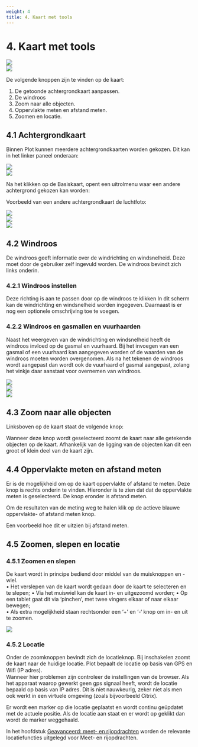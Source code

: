 ```yaml
---
weight: 4
title: 4. Kaart met tools
---
```


# 4. Kaart met tools

![](images/lcms-plot-handleiding-28_2.jpg)  
![](images/lcms-plot-handleiding-28_3.jpg)  
 
De volgende knoppen zijn te vinden op de kaart: 
1. De getoonde achtergrondkaart aanpassen.  
2. De windroos  
3. Zoom naar alle objecten. 
4. Oppervlakte meten en afstand meten. 
5. Zoomen en locatie. 


## 4.1 Achtergrondkaart
Binnen Plot kunnen meerdere achtergrondkaarten worden gekozen. Dit kan in het linker paneel onderaan: 

![](images/lcms-plot-handleiding-29_2.jpg)  
![](images/lcms-plot-handleiding-29_3.jpg)  

Na het klikken op de Basiskaart, opent een uitrolmenu waar een andere achtergrond 
gekozen kan worden: 
 
Voorbeeld van een andere achtergrondkaart de luchtfoto: 

![](images/lcms-plot-handleiding-30_2.jpg)  
![](images/lcms-plot-handleiding-30_3.jpg)  
![](images/lcms-plot-handleiding-30_4.jpg)  

## 4.2  Windroos

De windroos geeft informatie over de windrichting en windsnelheid. Deze moet door de gebruiker zelf ingevuld worden. De windroos bevindt zich links onderin. 
 
### 4.2.1 Windroos instellen

Deze richting is aan te passen door op de windroos te klikken In dit scherm kan de windrichting en windsnelheid worden ingegeven. Daarnaast is er nog een optionele omschrijving toe te voegen.
 
### 4.2.2 Windroos en gasmallen en vuurhaarden

Naast het weergeven van de windrichting en windsnelheid 
heeft de windroos invloed op de gasmal en vuurhaard. Bij het 
invoegen van een gasmal of een vuurhaard kan aangegeven 
worden of de waarden van de windroos moeten worden 
overgenomen. Als na het tekenen de windroos wordt 
aangepast dan wordt ook de vuurhaard of gasmal aangepast, 
zolang het vinkje daar aanstaat voor overnemen van 
windroos. 
 
 
![](images/lcms-plot-handleiding-31_2.jpg)  
![](images/lcms-plot-handleiding-31_3.jpg)  
![](images/lcms-plot-handleiding-31_4.jpg)  

## 4.3  Zoom naar alle objecten

Linksboven op de kaart staat de volgende knop: 
 
Wanneer deze knop wordt geselecteerd zoomt de kaart naar alle getekende objecten op de 
kaart. Afhankelijk van de ligging van de objecten kan dit een groot of klein deel van de kaart 
zijn. 
 
## 4.4  Oppervlakte meten en afstand meten 
Er is de mogelijkheid om op de kaart oppervlakte of afstand te meten. Deze knop 
is rechts onderin te vinden. Hieronder is te zien dat dat de oppervlakte meten is 
geselecteerd. De knop eronder is afstand meten. 
 
Om de resultaten van de meting weg te halen klik op de actieve blauwe oppervlakte- of 
afstand meten knop. 
 
 
 
Een voorbeeld hoe dit er uitzien bij afstand meten. 
 
## 4.5  Zoomen, slepen en locatie 

### 4.5.1 Zoomen en slepen

De kaart wordt in principe bediend door middel van de muisknoppen en -wiel.  
• 
Het verslepen van de kaart wordt gedaan door de kaart te selecteren en te slepen; 
• 
Via het muiswiel kan de kaart in- en uitgezoomd worden; 
• 
Op een tablet gaat dit via ‘pinchen’, met twee vingers elkaar of naar elkaar bewegen;  
• 
Als extra mogelijkheid staan rechtsonder een ‘+’ en ‘-‘ knop om in- en uit te zoomen. 
 
![](images/lcms-plot-handleiding-32_2.jpg)  

### 4.5.2 Locatie
Onder de zoomknoppen bevindt zich de locatieknop. Bij inschakelen zoomt de kaart naar de 
huidige locatie. Plot bepaalt de locatie op basis van GPS en Wiﬁ (IP adres).  
Wanneer hier problemen zijn controleer de 
instellingen van de browser. Als het apparaat 
waarop gewerkt geen gps signaal heeft, wordt de 
locatie bepaald op basis van IP adres. Dit is niet 
nauwkeurig, zeker niet als men ook werkt in een 
virtuele omgeving (zoals bijvoorbeeld Citrix). 
 
Er wordt een marker op die locatie geplaatst en 
wordt continu geüpdatet met de actuele positie. Als 
de locatie aan staat en er wordt op geklikt dan wordt 
de marker weggehaald. 
 
In het hoofdstuk [Geavanceerd: meet- en rijopdrachten](geavanceerd_rijopdrachten.md) worden de relevante locatiefuncties uitgelegd voor Meet- en rijopdrachten. 
